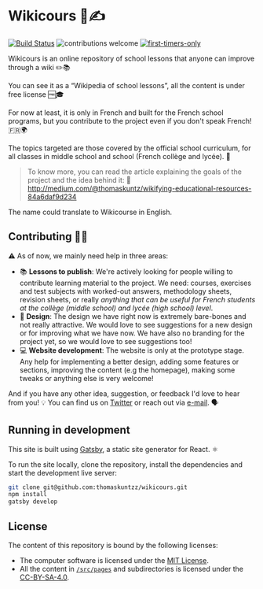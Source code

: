 # Wikicours 📖✍️

[![Build Status](https://travis-ci.org/thomaskuntzz/wikicours.svg?branch=master)](https://travis-ci.org/thomaskuntzz/wikicours)
![contributions welcome](https://img.shields.io/badge/contributions-welcome-brightgreen.svg?style=flat)
[![first-timers-only](http://img.shields.io/badge/first--timers--only-friendly-blue.svg?style=flat)](http://www.firsttimersonly.com/)

Wikicours is an online repository of school lessons that anyone can improve through a wiki ✏️📚

You can see it as a “Wikipedia of school lessons”, all the content is under free license 🆓🎓

For now at least, it is only in French and built for the French school programs, but you contribute to the project even if you don't speak French! 🇫🇷🌍

The topics targeted are those covered by the official school curriculum, for all classes in middle school and school (French collège and lycée). 🏫

> To know more, you can read the article explaining the goals of the project and the idea behind it: 👀 http://medium.com/@thomaskuntz/wikifying-educational-resources-84a6daf9d234

The name could translate to Wikicourse in English.

## Contributing 👋🤝

⚠️ As of now, we mainly need help in three areas:

* 📚 __Lessons to publish__: We're actively looking for people willing to contribute learning material to the project. We need: courses, exercises and test subjects with worked-out answers, methodology sheets, revision sheets, or really _anything that can be useful for French students at the collège (middle school) and lycée (high school) level_.
* 🎨 __Design__: The design we have right now is extremely bare-bones and not really attractive. We would love to see suggestions for a new design or for improving what we have now. We have also no branding for the project yet, so we would love to see suggestions too!
* 💻 __Website development__: The website is only at the prototype stage. Any help for implementing a better design, adding some features or sections, improving the content (e.g the homepage), making some tweaks or anything else is very welcome!

And if you have any other idea, suggestion, or feedback I'd love to hear from you! 💡 You can find us on [Twitter](https://twitter.com/Wikicours) or reach out via [e-mail](mailto:admin@wikicours.org). 🗣

## Running in development

This site is built using [Gatsby](https://github.com/gatsbyjs/gatsby), a static site generator for React. ⚛️

To run the site locally, clone the repository, install the dependencies and start the development live server:

```sh
git clone git@github.com:thomaskuntzz/wikicours.git
npm install
gatsby develop
```

## License

The content of this repository is bound by the following licenses:

* The computer software is licensed under the [MIT License](https://choosealicense.com/licenses/mit/).
* All the content in [`/src/pages`](/src/pages) and subdirectories is licensed under the [CC-BY-SA-4.0](https://creativecommons.org/licenses/by-sa/4.0/).
